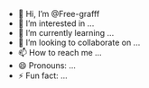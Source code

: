 - 👋 Hi, I’m @Free-grafff
- 👀 I’m interested in ...
- 🌱 I’m currently learning ...
- 💞️ I’m looking to collaborate on ...
- 📫 How to reach me ...
- 😄 Pronouns: ...
- ⚡ Fun fact: ...

<!---
Free-grafff/Free-grafff is a ✨ special ✨ repository because its `README.md` (this file) appears on your GitHub profile.
You can click the Preview link to take a look at your changes.
--->

